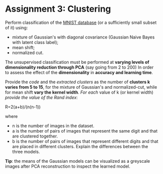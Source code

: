 # Assignment 3: Clustering

Perform classification of the [MNIST database](http://yann.lecun.com/exdb/mnist/) (or a sufficiently small subset of it) using:

* mixture of Gaussian's with diagonal covariance (Gaussian Naive Bayes with latent class label);
* mean shift;
* normalized cut.

The unsupervised classification must be performed at **varying levels of dimensionality reduction through PCA**  (say going from 2 to 200) 
In order to assess the effect of the **dimensionality** in **accuracy and learning time**.

Provide the _code_ and 
the _extracted clusters_ as the number of **clusters k varies from 5 to 15**, for the mixture of Gaussian's and normalized-cut, 
while for mean shift **vary the kernel width**. 
_For each_ value of k (or kernel width) _provide the value of the Rand index_:

R=2(a+b)/(n(n-1))

where
* n is the number of images in the dataset.
* a is the number of pairs of images that represent the same digit and that are clustered together.
* b is the number of pairs of images that represent different digits and that are placed in different clusters.
Explain the differences between the three models.

**Tip**: 
the means of the Gaussian models can be visualized as a greyscale images after PCA reconstruction to inspect the learned model.